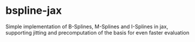 # bspline-jax
Simple implementation of B-Splines, M-Splines and I-Splines in jax, supporting jitting and  precomputation of the basis for even faster evaluation
